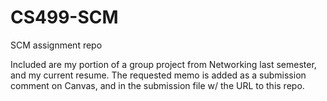 # CS499-SCM
SCM assignment repo

Included are my portion of a group project from Networking last semester, and my current resume.
The requested memo is added as a submission comment on Canvas, and in the submission file w/ the URL to this repo.
